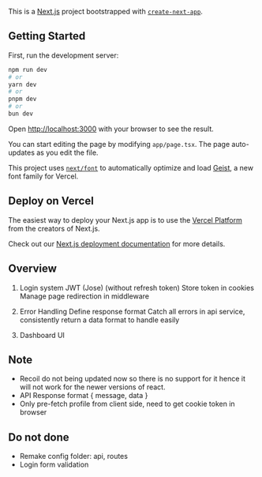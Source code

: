 This is a [Next.js](https://nextjs.org) project bootstrapped with [`create-next-app`](https://nextjs.org/docs/app/api-reference/cli/create-next-app).

## Getting Started

First, run the development server:

```bash
npm run dev
# or
yarn dev
# or
pnpm dev
# or
bun dev
```

Open [http://localhost:3000](http://localhost:3000) with your browser to see the result.

You can start editing the page by modifying `app/page.tsx`. The page auto-updates as you edit the file.

This project uses [`next/font`](https://nextjs.org/docs/app/building-your-application/optimizing/fonts) to automatically optimize and load [Geist](https://vercel.com/font), a new font family for Vercel.

## Deploy on Vercel

The easiest way to deploy your Next.js app is to use the [Vercel Platform](https://vercel.com/new?utm_medium=default-template&filter=next.js&utm_source=create-next-app&utm_campaign=create-next-app-readme) from the creators of Next.js.

Check out our [Next.js deployment documentation](https://nextjs.org/docs/app/building-your-application/deploying) for more details.

## Overview

1. Login system
   JWT (Jose) (without refresh token)
   Store token in cookies
   Manage page redirection in middleware

2. Error Handling
   Define response format
   Catch all errors in api service, consistently return a data format to handle easily

3. Dashboard UI

## Note

- Recoil do not being updated now so there is no support for it hence it will not work for the newer versions of react.
- API Response format { message, data }
- Only pre-fetch profile from client side, need to get cookie token in browser

## Do not done

- Remake config folder: api, routes
- Login form validation
